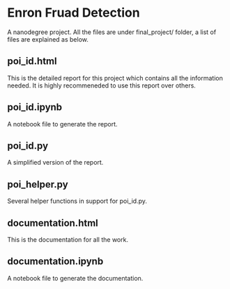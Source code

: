 Enron Fruad Detection
==============

A nanodegree project. All the files are under final_project/ folder, a list of files are explained as below.

## poi_id.html
This is the detailed report for this project which contains all the information needed. It is highly recommeneded to use this report over others.

## poi_id.ipynb
A notebook file to generate the report.

## poi_id.py
A simplified version of the report.

## poi_helper.py
Several helper functions in support for poi_id.py.

## documentation.html
This is the documentation for all the work.

## documentation.ipynb
A notebook file to generate the documentation.